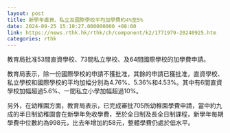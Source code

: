 ```yaml
---
layout: post
title: 新學年直資、私立及國際學校平均加學費約4%至5%
date: 2024-09-25 15:10:27.000000000 +08:00
link: https://news.rthk.hk/rthk/ch/component/k2/1771979-20240925.htm
categories: rthk
---
```


教育局批准53間直資學校、73間私立學校、及64間國際學校的加學費申請。

教育局表示，除一份國際學校的申請不獲批准，其餘的申請已獲批准，直資學校、私立學校和國際學校的平均加幅分別為4.76%、5.36%和4.53%。其中有6間直資學校加幅超過5.6%、一間私立小學加幅超過10%。

另外，在幼稚園方面，教育局表示，已完成審批705所幼稚園學費申請，當中約九成的半日制幼稚園會在新學年免收學費，至於全日制及長全日制課程，新學年每期學費中位數約為998元，比去年增加約58元，整體學費仍處於低水平。
